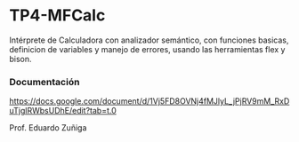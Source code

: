 # TP4-MFCalc
Intérprete de Calculadora con analizador semántico, con funciones basicas, definicion de variables y manejo de errores,
usando las herramientas flex y bison.

### Documentación
https://docs.google.com/document/d/1Vj5FD8OVNj4fMJlyL_jPjRV9mM_RxDuTjglRWbsUDhE/edit?tab=t.0

Prof. Eduardo Zuñiga
